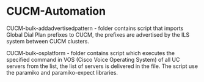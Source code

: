 # CUCM-Automation
CUCM-bulk-addadvertisedpattern - folder contains script that imports Global Dial Plan prefixes to CUCM, the prefixes are advertised by the ILS system between CUCM clusters.

CUCM-bulk-osplatform - folder contains script which executes the specified command in VOS (Cisco Voice Operating System) of all UC servers from the list, the list of servers is delivered in the file. The script use the paramiko and paramiko-expect libraries.

